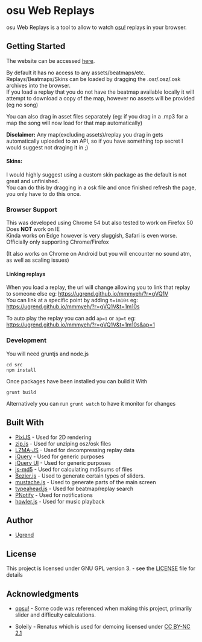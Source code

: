 # osu Web Replays

osu Web Replays is a tool to allow to watch [osu!](http://osu.ppy.sh/) replays in your browser.

## Getting Started

The website can be accessed [here](https://ugrend.github.io/mmmyeh).

By default it has no access to any assets/beatmaps/etc.
Replays/Beatmaps/Skins can be loaded by dragging the .osr/.osz/.osk archives into the browser.  
If you load a replay that you do not have the beatmap available locally it will attempt to download a copy of the map, however no assets will be provided (eg no song)

You can also drag in asset files separately (eg: if you drag in a .mp3 for a map the song will now load for that map automatically)

__Disclaimer:__ Any map(excluding assets)/replay you drag in gets automatically uploaded to an API, so if you have something top secret I would suggest not draging it in ;)  

#### Skins:
I would highly suggest using a custom skin package as the default is not great and unfinished.  
You can do this by dragging in a osk file and once finished refresh the page, you only have to do this once.

### Browser Support
This was developed using Chrome 54 but also tested to work on Firefox 50  
Does **NOT** work on IE  
Kinda works on Edge however is very sluggish, Safari is even worse.  
Officially only supporting Chrome/Firefox

(It also works on Chrome on Android but you will encounter no sound atm, as well as scaling issues)


#### Linking replays
When you load a replay, the url will change allowing you to link that replay to someone else eg: https://ugrend.github.io/mmmyeh/?r=gVQ1V  
You can link at a specific point by adding ```t=1m10s``` eg:  https://ugrend.github.io/mmmyeh/?r=gVQ1V&t=1m10s

To auto play the replay you can add ```ap=1``` or ```ap=t``` eg: https://ugrend.github.io/mmmyeh/?r=gVQ1V&t=1m10s&ap=1
### Development

You will need gruntjs and node.js

```
cd src
npm install
```
Once packages have been installed  you can build it With
```
grunt build
```
Alternatively you can run ```grunt watch``` to have it monitor for changes

## Built With

* [PixiJS](https://github.com/pixijs/pixi.js) - Used for 2D rendering
* [zip.js](https://github.com/gildas-lormeau/zip.js) - Used for unziping osz/osk files
* [LZMA-JS](https://github.com/nmrugg/LZMA-JS) - Used for decompressing replay data
* [jQuery](https://github.com/jquery/jquery) - Used for generic purposes
* [jQuery UI](https://github.com/jquery/jquery-ui) - Used for generic purposes
* [js-md5](https://github.com/emn178/js-md5) - Used for calculating md5sums of files
* [Bezier.js](https://github.com/Pomax/bezierjs) - Used to generate certain types of sliders.
* [mustache.js](https://github.com/janl/mustache.js/) - Used to generate parts of the main screen
* [typeahead.js](https://github.com/twitter/typeahead.js/) - Used for beatmap/replay search
* [PNotify](https://github.com/sciactive/pnotify) - Used for notifications
* [howler.js](https://github.com/goldfire/howler.js) - Used for music playback

## Author

* [Ugrend](https://github.com/Ugrend)


## License

This project is licensed under GNU GPL version 3. - see the [LICENSE](LICENSE) file for details

## Acknowledgments

* [opsu!](https://github.com/itdelatrisu/opsu) - Some code was referenced when making this project, primarily slider and difficulty calculations.

* Soleily - Renatus which is used for demoing licensed under [CC BY-NC 2.1](https://creativecommons.org/licenses/by-nc/2.1/jp/)


